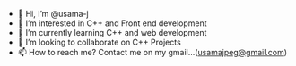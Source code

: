 - 👋 Hi, I’m @usama-j
- 👀 I’m interested in C++ and Front end development
- 🌱 I’m currently learning C++ and web development
- 💞️ I’m looking to collaborate on C++ Projects
- 📫 How to reach me? Contact me on my gmail...(usamajpeg@gmail.com)

<!---
usama-j/usama-j is a ✨ special ✨ repository because its `README.md` (this file) appears on your GitHub profile.
You can click the Preview link to take a look at your changes.
--->

